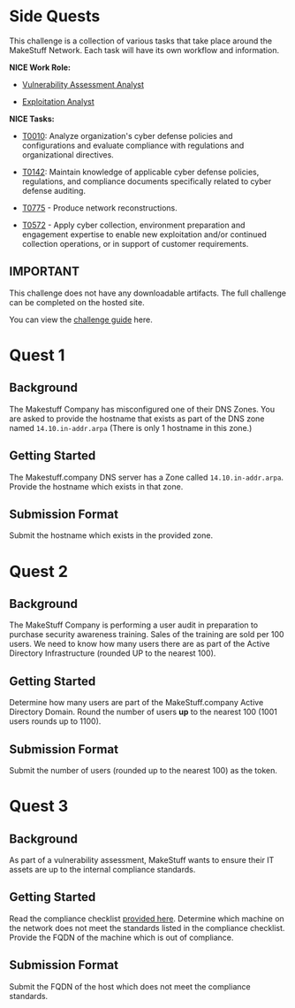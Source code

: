 # Side Quests

This challenge is a collection of various tasks that take place around the MakeStuff Network.  Each task will have its own workflow and information. 

**NICE Work Role:** 

- [Vulnerability Assessment Analyst](https://niccs.cisa.gov/workforce-development/nice-framework/workroles?name=Vulnerability+Assessment+Analyst&id=All)

- [Exploitation Analyst](https://niccs.cisa.gov/workforce-development/nice-framework/workroles?name=Exploitation%20Analyst&id=All&fwid=All&name_selective=Exploitation%20Analyst)

**NICE Tasks:** 

- [T0010](https://niccs.cisa.gov/workforce-development/nice-framework/tasks?id=T0010&description=All): Analyze organization's cyber defense policies and configurations and evaluate compliance with regulations and organizational directives.

- [T0142](https://niccs.cisa.gov/workforce-development/nice-framework/tasks?id=T0142&description=All): Maintain knowledge of applicable cyber defense policies, regulations, and compliance documents specifically related to cyber defense auditing.

- [T0775](https://niccs.cisa.gov/workforce-development/nice-framework/tasks?id=T0775&description=All) - Produce network reconstructions.

- [T0572](https://niccs.cisa.gov/workforce-development/nice-framework/tasks?id=T0572&description=All) -  Apply cyber collection, environment preparation and engagement expertise to enable new exploitation and/or continued collection operations, or in support of customer requirements.


## IMPORTANT
This challenge does not have any downloadable artifacts. The full challenge can be completed on the hosted site.

You can view the [challenge guide](challenge-guide.pdf) here.

# Quest 1

## Background

The Makestuff Company has misconfigured one of their DNS Zones. You are asked to provide the hostname that exists as part of the DNS zone named `14.10.in-addr.arpa` (There is only 1 hostname in this zone.)

## Getting Started

The Makestuff.company DNS server has a Zone called `14.10.in-addr.arpa`. Provide the hostname which exists in that zone.

## Submission Format

Submit the hostname which exists in the provided zone.  

# Quest 2

## Background

The MakeStuff Company is performing a user audit in preparation to purchase security awareness training. Sales of the training are sold per 100 users. We need to know how many users there are as part of the Active Directory Infrastructure (rounded UP to the nearest 100).  

## Getting Started 

Determine how many users are part of the MakeStuff.company Active Directory Domain. Round the number of users **up** to the nearest 100 (1001 users rounds up to 1100).

## Submission Format

Submit the number of users (rounded up to the nearest 100) as the token.    


# Quest 3

## Background
As part of a vulnerability assessment, MakeStuff wants to ensure their IT assets are up to the internal compliance standards. 

## Getting Started
Read the compliance checklist [provided here](./challenge/side-quests-compliance-checklist.pdf). Determine which machine on the network does not meet the standards listed in the compliance checklist. Provide the FQDN of the machine which is out of compliance. 

## Submission Format
Submit the FQDN of the host which does not meet the compliance standards.  

